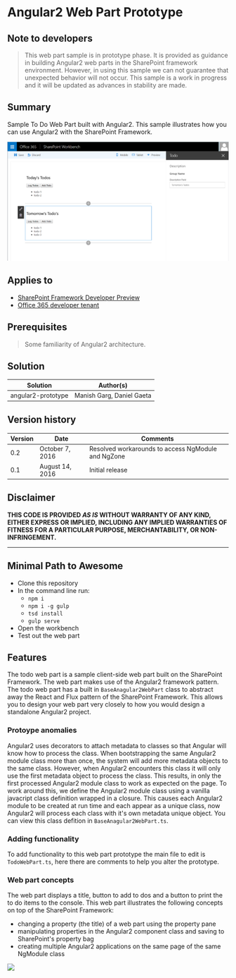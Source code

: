 #  Angular2 Web Part Prototype

## Note to developers
> This web part sample is in prototype phase.
It is provided as guidance in building Angular2 web parts in the SharePoint framework environment.
However, in using this sample we can not guarantee that unexpected behavior will not occur.
This sample is a work in progress and it will be updated as advances in stability are made.

## Summary
Sample To Do Web Part built with Angular2. This sample illustrates how you can use Angular2 with the SharePoint Framework.

![Sample of the search web part](./assets/preview.png)

## Applies to

* [SharePoint Framework Developer Preview](http://dev.office.com/sharepoint/docs/spfx/sharepoint-framework-overview)
* [Office 365 developer tenant](http://dev.office.com/sharepoint/docs/spfx/set-up-your-developer-tenant)

## Prerequisites

> Some familiarity of Angular2 architecture.

## Solution

Solution|Author(s)
--------|---------
angular2-prototype | Manish Garg, Daniel Gaeta

## Version history

Version|Date|Comments
-------|----|--------
0.2|October 7, 2016|Resolved workarounds to access NgModule and NgZone
0.1|August 14, 2016|Initial release

## Disclaimer
**THIS CODE IS PROVIDED *AS IS* WITHOUT WARRANTY OF ANY KIND, EITHER EXPRESS OR IMPLIED, INCLUDING ANY IMPLIED WARRANTIES OF FITNESS FOR A PARTICULAR PURPOSE, MERCHANTABILITY, OR NON-INFRINGEMENT.**

---

## Minimal Path to Awesome

- Clone this repository
- In the command line run:
  - `npm i`
  - `npm i -g gulp`
  - `tsd install`
  - `gulp serve`
- Open the workbench
- Test out the web part

## Features
The todo web part is a sample client-side web part built on the SharePoint Framework. The web part makes use of the Angular2 framework pattern.
The todo web part has a built in `BaseAnagular2WebPart` class to abstract away the React and Flux pattern of the SharePoint Framework.
This allows you to design your web part very closely to how you would design a standalone Angular2 project.

### Protoype anomalies
Angular2 uses decorators to attach metadata to classes so that Angular will know how to process the class.
When bootstrapping the same Angular2 module class more than once, the system will add more metadata objects to the same class.
However, when Angular2 encounters this class it will only use the first metadata object to process the class.
This results, in only the first processed Angular2 module class to work as expected on the page.
To work around this, we define the Angular2 module class using a vanilla javacript class definition wrapped in a closure.
This causes each Angular2 module to be created at run time and each appear as a unique class, now Angular2 will process each class with it's own metadata unique object.
You can view this class defition in `BaseAnagular2WebPart.ts`.

### Adding functionality
To add functionality to this web part prototype the main file to edit is `TodoWebPart.ts`, here there are comments to help you alter the prototype.

### Web part concepts
The web part displays a title, button to add to dos and a button to print the to do items to the console.
This web part illustrates the following concepts on top of the SharePoint Framework:

- changing a property (the title) of a web part using the property pane
- manipulating properties in the Angular2 component class and saving to SharePoint's property bag
- creating multiple Angular2 applications on the same page of the same NgModule class

<img src="https://telemetry.sharepointpnp.com/sp-dev-fx-webparts/samples/readme-template" />